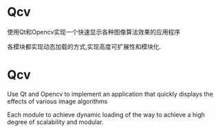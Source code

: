 # Qcv
使用Qt和Opencv实现一个快速显示各种图像算法效果的应用程序

各模块都实现动态加载的方式,实现高度可扩展性和模块化.

# Qcv
Use Qt and Opencv to implement an application that quickly displays the effects of various image algorithms

Each module to achieve dynamic loading of the way to achieve a high degree of scalability and modular.